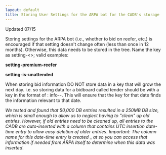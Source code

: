 ```yaml
---
layout: default
title: Storing User Settings for the ARPA bot for the CADB's storage
---
```


Updated 07/15

Storing settings for the ARPA bot (i.e., whether to bid on reefer, etc.) is encouraged if that setting doesn't change often (less than once in 12 months). Otherwise, this data needs to be stored in the tree.
Name the key as setting-<<setting name>>; valid examples:

**setting-premium-reefer**

**setting-is-unattended**

When storing bid information DO NOT store data in a key that will grow the next day.
i.e. so storing data for a bidboard called tender should be with a key in the format of :
info-<tree-name or board-name>-<date>. This will ensure that the key for that date finds the information relevant to that date.

_We tested and found that 50,000 DB entries resulted in a 250MB DB size, which is small enough to allow us to neglect having to "clean" up old entries. However, if old entries need to be cleaned up, all entries to the CADB are auto-inserted with a column that contains UTC insertion date-time entry to allow easy deletion of older entries_.
_Important_: _The column name for this date-time entry is created_ _ _at so you can access that information if needed from ARPA itself to determine when this data was inserted_.
